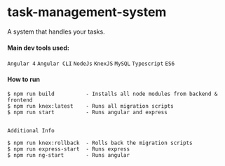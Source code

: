 # task-management-system
A system that handles your tasks.


#### Main dev tools used:
`Angular 4` `Angular CLI` `NodeJs` `KnexJS` `MySQL` `Typescript` `ES6` 


#### How to run
```
$ npm run build          - Installs all node modules from backend & frontend
$ npm run knex:latest    - Runs all migration scripts
$ npm run start          - Runs angular and express


Additional Info

$ npm run knex:rollback  - Rolls back the migration scripts
$ npm run express-start  - Runs express
$ npm run ng-start       - Runs angular
```